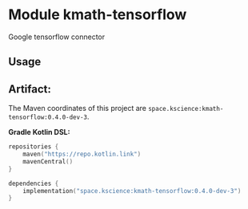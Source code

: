 # Module kmath-tensorflow

Google tensorflow connector

## Usage

## Artifact:

The Maven coordinates of this project are `space.kscience:kmath-tensorflow:0.4.0-dev-3`.

**Gradle Kotlin DSL:**
```kotlin
repositories {
    maven("https://repo.kotlin.link")
    mavenCentral()
}

dependencies {
    implementation("space.kscience:kmath-tensorflow:0.4.0-dev-3")
}
```
